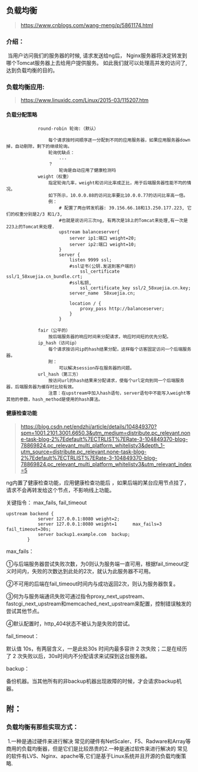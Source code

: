 ## 负载均衡

> https://www.cnblogs.com/wang-meng/p/5861174.html

### 介绍：

​		当用户访问我们的服务器的时候, 请求发送给ng后， Nginx服务器将决定转发到哪个Tomcat服务器上去给用户提供服务。 
​		如此我们就可以处理高并发的访问了, 达到负载均衡的目的。

### 负载均衡应用:

> https://www.linuxidc.com/Linux/2015-03/115207.htm
#### 负载分配策略
```
			round-robin 轮询:（默认）
				
				每个请求按时间顺序逐一分配到不同的应用服务器，如果应用服务器down掉，自动剔除，剩下的继续轮询。
				轮询优缺点：
					...
				？
				    轮询是自动应用了健康检测吗
			weight（权重）
				指定轮询几率，weight和访问比率成正比，用于后端服务器性能不均的情况。
				如下所示，10.0.0.88的访问比率要比10.0.0.77的访问比率高一倍。
				例：
					# 配置了两台转发机器: 39.156.66.18和13.250.177.223, 它们的权重分别是2/3 和1/3, 
					#也就是说访问三次ng, 有两次是18上的Tomcat来处理,有一次是223上的Tomcat来处理.
					upstream balanceserver{
						server ip1:端口 weight=20;
						server ip2:端口 weight=10;
					}
					server {
						listen 9999 ssl;
						#ssl证书(公钥.发送到客户端的)
							ssl_certificate ssl/1_58xuejia.cn_bundle.crt;
						#ssl私钥,
							ssl_certificate_key ssl/2_58xuejia.cn.key;
						server_name  58xuejia.cn;
					
						location / {
							proxy_pass http://balanceserver;
						}
					}
			
			fair（公平的）
				按后端服务器的响应时间来分配请求，响应时间短的优先分配。
			ip_hash（访问ip）
				每个请求按访问ip的hash结果分配，这样每个访客固定访问一个后端服务器。
				附：
					可以解决session存在服务器的问题。
			url_hash（第三方）
				按访问url的hash结果来分配请求，使每个url定向到同一个后端服务器，后端服务器为缓存时比较有效。
				注意：在upstream中加入hash语句，server语句中不能写入weight等其他的参数，hash_method是使用的hash算法。
```

#### 健康检查功能

> https://blog.csdn.net/endzhi/article/details/104849370?spm=1001.2101.3001.6650.3&utm_medium=distribute.pc_relevant.none-task-blog-2%7Edefault%7ECTRLIST%7ERate-3-104849370-blog-78869824.pc_relevant_multi_platform_whitelistv3&depth_1-utm_source=distribute.pc_relevant.none-task-blog-2%7Edefault%7ECTRLIST%7ERate-3-104849370-blog-78869824.pc_relevant_multi_platform_whitelistv3&utm_relevant_index=5

ng内置了健康检查功能，应用健康检查功能后 ，如果后端的某台应用节点挂了，请求不会再转发给这个节点，不影响线上功能。

关键指令： max_fails, fail_timeout

```
upstream backend {
			server 127.0.0.1:8080 weight=2;
			server 127.0.0.1:8080 weight=1      max_fails=3 fail_timeout=30s;
			server backup1.example.com  backup;
		}
```

max_fails：   

①与后端服务器尝试失败次数，为0则认为服务端一直可用，根据fail_timeout定义时间内，失败的次数达到此处的2次，就认为此服务器不可用。

②不可用的后端在fail_timeout时间内与成功返回2次，则认为服务器恢复。

③何为与服务端通讯失败可通过指令proxy_next_upstream、fastcgi_next_upstream和memcached_next_upstream来配置，控制错误触发的尝试其他节点。

④默认配置时，http_404状态不被认为是失败的尝试。

fail_timeout：

默认值 10s，有两层含义，一是此处30s 时间内最多容许 2 次失败；二是在经历了 2 次失败以后，30s时间内不分配请求来试探到这台服务器。

backup：

备份机器。当其他所有的非backup机器出现故障的时候，才会请求backup机器。

[^https://blog.csdn.net/zhuchunyan_aijia/article/details/112971271]: nginx的重试机制 proxy_next_upstream

## 附：

### 	负载均衡有那些实现方式：

​		1.一种是通过硬件来进行解决
​			常见的硬件有NetScaler、F5、Radware和Array等商用的负载均衡器，但是它们是比较昂贵的
​		2.一种是通过软件来进行解决的
​			常见的软件有LVS、Nginx、apache等,它们是基于Linux系统并且开源的负载均衡策略.